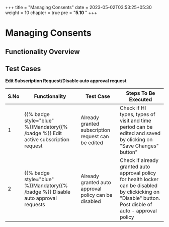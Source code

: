 +++
title = "Managing Consents"
date = 2023-05-02T03:53:25+05:30
weight = 10
chapter = true
pre = "<b>5.10 </b>"
+++

# Managing Consents

## Functionality Overview



## Test Cases

**Edit Subscription Request/Disable auto approval request** 

S.No|Functionality|Test Case|Steps To Be Executed 
|--|------|-----|-----|
1| {{% badge style="blue" %}}Mandatory{{% /badge %}}  Edit active subscription request|Already granted subscription request can be edited|Check if HI types, types of visit and time period can be edited and saved by clicking on "Save Changes" button"
2| {{% badge style="blue" %}}Mandatory{{% /badge %}}  Disable auto approval requests|Already granted auto approval policy can be disabled|Check if already granted auto approval policy for health locker can be disabled by clickicking on "Disable" button. Post disble of auto - approval policy|locker request is received from health locker for each record.

